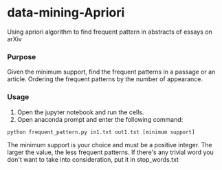 # data-mining-Apriori
Using apriori algorithm to find frequent pattern in abstracts of essays on arXiv

### Purpose
Given the minimum support, find the frequent patterns in a passage or an article. Ordering the frequent patterns by the number of appearance. 
### Usage
1. Open the jupyter notebook and run the cells.
2. Open anaconda prompt and enter the following command:
```
python frequent_pattern.py in1.txt out1.txt [minimum support]
```
The minimum support is your choice and must be a positive integer. The larger the value, the less frequent patterns.
If there's any trivial word you don't want to take into consideration, put it in stop_words.txt
